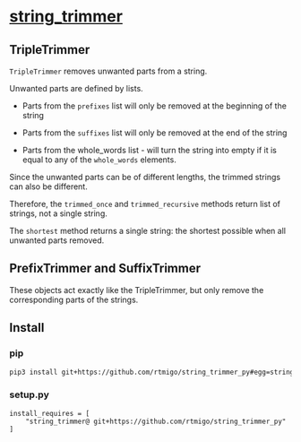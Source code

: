 # [string_trimmer](https://github.com/rtmigo/string_trimmer_py)

## TripleTrimmer

`TripleTrimmer` removes unwanted parts from a string.

Unwanted parts are defined by lists.

* Parts from the `prefixes` list will only be removed at the beginning of
the string

* Parts from the `suffixes` list will only be removed at the end of
the string

* Parts from the whole_words list - will turn the string into empty if it
is equal to any of the `whole_words` elements.

Since the unwanted parts can be of different lengths, the trimmed strings
can also be different.

Therefore, the `trimmed_once` and `trimmed_recursive` methods return list
of strings, not a single string.

The `shortest` method returns a single string: the shortest possible
when all unwanted parts removed.

## PrefixTrimmer and SuffixTrimmer

These objects act exactly like the TripleTrimmer, but only remove the 
corresponding parts of the strings.

## Install

### pip

```bash
pip3 install git+https://github.com/rtmigo/string_trimmer_py#egg=string_trimmer
```

### setup.py

```python3
install_requires = [
    "string_trimmer@ git+https://github.com/rtmigo/string_trimmer_py"
]
```